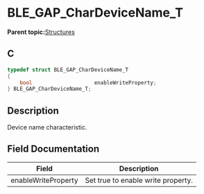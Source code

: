 # BLE\_GAP\_CharDeviceName\_T

**Parent topic:**[Structures](GUID-A15AC144-CD72-427A-B096-33FC1E7FEA88.md)

## C

```c
typedef struct BLE_GAP_CharDeviceName_T
{
    bool                    enableWriteProperty;
} BLE_GAP_CharDeviceName_T;
```

## Description

Device name characteristic.

## Field Documentation

|Field|Description|
|-----|-----------|
|enableWriteProperty|Set true to enable write property.|

